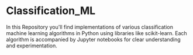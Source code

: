 # Classification_ML

In this Repository you'll find implementations of various classification machine learning algorithms in Python using libraries like scikit-learn. Each algorithm is accompanied by Jupyter notebooks for clear understanding and experimentation.
